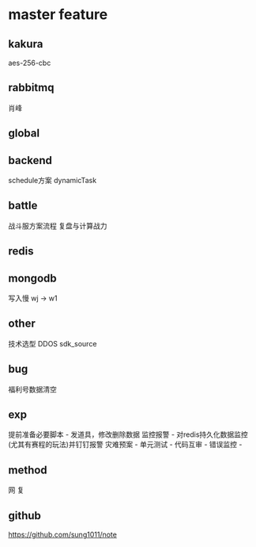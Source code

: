 # master feature

## kakura
aes-256-cbc

## rabbitmq
肖峰

## global

## backend
schedule方案
dynamicTask

## battle
战斗服方案流程 复盘与计算战力

## redis

## mongodb
写入慢 wj -> w1

## other
技术选型
DDOS
sdk_source

## bug
福利号数据清空

## exp
提前准备必要脚本 - 发道具，修改删除数据
监控报警 - 对redis持久化数据监控(尤其有赛程的玩法)并钉钉报警
灾难预案 - 
单元测试 - 
代码互审 - 
错误监控 - 

## method
网
复

## github
https://github.com/sung1011/note
